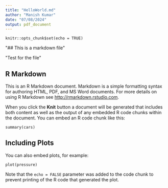 ```yaml
---
title: "HelloWorld.md"
author: "Manish Kumar"
date: "07/08/2024"
output: pdf_document
---
```


```{r setup, include=FALSE}
knitr::opts_chunk$set(echo = TRUE)
```

"## This is a markdown file"

"Test for the file"

## R Markdown

This is an R Markdown document. Markdown is a simple formatting syntax for authoring HTML, PDF, and MS Word documents. For more details on using R Markdown see <http://rmarkdown.rstudio.com>.

When you click the **Knit** button a document will be generated that includes both content as well as the output of any embedded R code chunks within the document. You can embed an R code chunk like this:

```{r cars}
summary(cars)
```

## Including Plots

You can also embed plots, for example:

```{r pressure, echo=FALSE}
plot(pressure)
```

Note that the `echo = FALSE` parameter was added to the code chunk to prevent printing of the R code that generated the plot.
